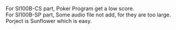 For SI100B-CS part, Poker Program get a low score.   
For SI100B-SP part, Some audio file not add, for they are too large.  
Porject is Sunflower which is easy.  
